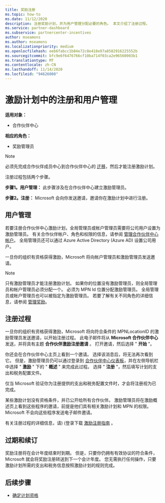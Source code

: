 ```yaml
---
title: 奖励注册
ms.topic: how-to
ms.date: 11/12/2020
description: 注册奖励计划，并为用户管理分配必要的角色。 本文介绍了注册过程。
ms.service: partner-dashboard
ms.subservice: partnercenter-incentives
author: mseamons
ms.author: mseamons
ms.localizationpriority: medium
ms.openlocfilehash: eeb6fabcc1b84e72c8e418e97a8582916225552b
ms.sourcegitcommit: bfc9e6f6476766cf10ba714f03ca2e96560003b1
ms.translationtype: MT
ms.contentlocale: zh-CN
ms.lasthandoff: 11/14/2020
ms.locfileid: "94626008"
---
```

# <a name="enrollment-and-user-management-in-the-incentives-program"></a>激励计划中的注册和用户管理

**适用对象：**

- 合作伙伴中心

**相应的角色：**

- 奖励管理员

>[!NOTE]
>必须先完成合作伙伴成员中心到合作伙伴中心的 [迁移](prepare-pmc-pc-migration.md)，然后才能注册激励计划。

注册过程包括两个步骤。

**步骤1。用户管理：** 此步骤涉及在合作伙伴中心建立激励管理员。

**步骤2。注册：** Microsoft 会向你发送邀请，邀请你在激励计划中进行注册。

## <a name="user-management"></a>用户管理

若要注册合作伙伴中心激励计划，全局管理员或帐户管理员需要将公司用户设置为激励管理员。 有关合作伙伴帐户、角色和权限的信息，请参阅 [管理合作伙伴中心帐户](partner-center-account-setup.md)。 全局管理员还可以通过 Azure Active Directory (Azure AD) 设置公司用户。

一旦你的组织有资格获得激励，Microsoft 将向帐户管理员和激励管理员发送邀请。

>[!NOTE]
>只有激励管理员才能注册激励计划。 如果你的位置没有激励管理员，则全局管理员和帐户管理员必须分配一个。 必须为 MPN Id 位置分配激励管理员。 全局管理员或帐户管理员也可以被指定为激励管理员。 若要了解有关不同角色的详细信息，请参阅 [管理奖励](permissions-overview.md#manage-incentives)。

## <a name="enrollment-process"></a>注册过程

一旦你的组织有资格获得激励，Microsoft 将向符合条件的 MPNLocationID 的激励管理员发送邀请，以开始注册过程。 此电子邮件将从 **Microsoft 合作伙伴中心** 发送，并将具有主题 **合作伙伴激励注册邀请** 。 打开邀请，然后选择 " **开始** "。

你还会在合作伙伴中心主页上看到一个邀请。 选择该消息后，将无法再次看到它。 但是，激励管理员仍可以通过登录到 [合作伙伴中心仪表板](https://partner.microsoft.com/dashboard/)，并在左侧导航栏中选择 " **激励** " 下的 " **概述** " 来完成此过程。 选择 " **注册** "，然后填写计划的支出和税务配置文件。

仅当 Microsoft 验证你为注册提供的支出和税务配置文件时，才会将注册视为已完成。

某些激励计划没有资格条件，并已公开给所有合作伙伴。 激励管理员将在激励概述页上看到这些程序的邀请，前提是他们具有相关激励计划和 MPN 的权限。 Microsoft 不会向这些程序发送电子邮件邀请。

有关注册过程的详细信息，请)  (登录下载 [激励注册指南](https://partner.microsoft.com/resources/detail/partner-center-incentives-enrollment-pdf) 。

## <a name="expiration-and-renewal"></a>过期和续订

奖励注册将在会计年度结束时到期。 但是，只要你仍拥有有效协议的符合条件，Microsoft 就会将奖励注册转送到下一个会计年度。 您无需执行任何操作，只要激励计划所需的支出和税务信息按照激励计划的规则完成。

## <a name="next-steps"></a>后续步骤

- [确定计划资格](incentives-determined-your-program-eligibility.md)
